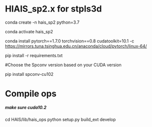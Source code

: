 # HIAIS_sp2.x for stpls3d

conda create -n hais_sp2 python=3.7

conda activate hais_sp2

conda install pytorch==1.7.0 torchvision==0.8 cudatoolkit=10.1 -c https://mirrors.tuna.tsinghua.edu.cn/anaconda/cloud/pytorch/linux-64/

pip install -r requirements.txt  

#Choose the Spconv version based on your CUDA version

pip install spconv-cu102

# Compile ops
##### make sure cuda10.2 #####
cd HAIS/lib/hais_ops
python setup.py build_ext develop
